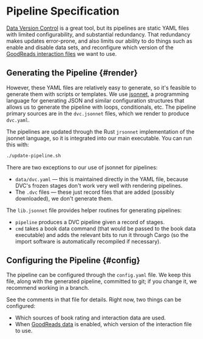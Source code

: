 # Pipeline Specification

[dvc]: https://dvc.org
[jsonnet]: https://jsonnet.org/
[yaml]: https://dvc.org/doc/user-guide/project-structure/dvcyaml-files

[Data Version Control][dvc] is a great tool, but its pipelines are static YAML
files with limited configurability, and substantial redundancy.  That redundancy
makes updates error-prone, and also limits our ability to do things such as
enable and disable data sets, and reconfigure which version of the [GoodReads
interaction files](/data/goodreads.qmd) we want to use.

## Generating the Pipeline {#render}

However, these YAML files are relatively easy to generate, so it's feasible to
generate them with scripts or templates.  We use [jsonnet][], a programming
language for generating JSON and similar configuration structures that
allows us to generate the pipeline with loops, conditionals, etc.  The
pipeline primary sources are in the `dvc.jsonnet` files, which we render
to produce `dvc.yaml`.

The pipelines are updated through the Rust `jrsonnet` implementation of the
jsonnet language, so it is integrated into our main executable.  You can
run this with:

```sh
./update-pipeline.sh
```

There are two exceptions to our use of jsonnet for pipelines:

-   `data/dvc.yaml` — this is maintained directly in the YAML file, because
    DVC's frozen stages don't work very well with rendering pipelines.
-   The `.dvc` files — these just record files that are added (possibly
    downloaded), we don't generate them.

The `lib.jsonnet` file provides helper routines for generating pipelines:

-   `pipeline` produces a DVC pipeline given a record of stages.
-   `cmd` takes a book data command (that would be passed to the book data
    executable) and adds the relevant bits to run it through Cargo (so
    the import software is automatically recompiled if necessary).

## Configuring the Pipeline {#config}

The pipeline can be configured through the `config.yaml` file.  We keep this
file, along with the generated pipeline, committed to git; if you change it,
we recommend working in a branch.

See the comments in that file for details.  Right now, two things can be
configured:

- Which sources of book rating and interaction data are used.
- When [GoodReads data](../data/goodreads.qmd) is enabled, which version of the
  interaction file to use.
